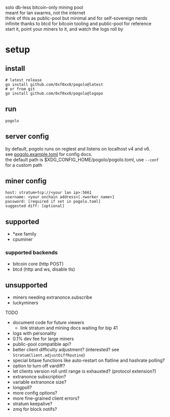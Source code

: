solo db-less bitcoin-only mining pool  
meant for lan swarms, not the internet  
think of this as public-pool but minimal and for self-sovereign nerds  
infinite thanks to btcd for bitcoin tooling and public-pool for reference  
start it, point your miners to it, and watch the logs roll by

# setup

## install

```
# latest release
go install github.com/0xf0xx0/pogolo@latest
# or from git
go install github.com/0xf0xx0/pogolo@logopo
```

## run

```
pogolo
```

## server config

by default, pogolo runs on regtest and listens on localhost v4 and v6.  
see [pogolo.example.toml](./pogolo.example.toml) for config docs.  
the default path is $XDG_CONFIG_HOME/pogolo/pogolo.toml, use `--conf` for a custom path

## miner config

```
host: stratum+tcp://<your lan ip>:5661
username: <your onchain address>[.<worker name>]
password: [required if set in pogolo.toml]
suggested diff: [optional]
```

## supported

- \*axe family
- cpuminer

### supported backends

- bitcoin core (http POST)
- btcd (http and ws, disable tls)

## unsupported

- miners needing extranonce.subscribe
- luckyminers

TODO

- document code for future viewers
    - link stratum and mining docs
      waiting for bip 41
- logs with personality
- 0.1% dev fee for large miners
- public-pool compatible api?
- better client difficulty adjustment? (interested? see `StratumClient.adjustDiffRoutine`)
- special bitaxe functions like auto-restart on flatline and hashrate polling?
- option to turn off vardiff?
- let clients version roll until range is exhausted? (protocol extension?)
- extranonce subscription?
- variable extranonce size?
- longpoll?
- more config options?
- more fine-grained client errors?
- stratum keepalive?
- zmq for block notifs?
